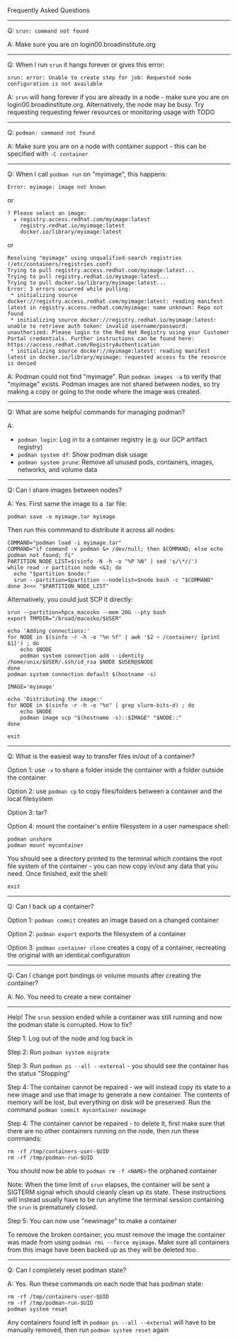 Frequently Asked Questions

---

Q: `srun: command not found`

A: Make sure you are on login00.broadinstitute.org

---

Q: When I run `srun` it hangs forever or gives this error:

```
srun: error: Unable to create step for job: Requested node configuration is not available
```

A: `srun` will hang forever if you are already in a node - make sure you are on login00.broadinstitute.org. Alternatively, the node may be busy. Try requesting requesting fewer resources or monitoring usage with TODO

---

Q: `podman: command not found`

A: Make sure you are on a node with container support - this can be specified with `-C container`

---

Q: When I call `podman run` on "myimage", this happens:

```
Error: myimage: image not known
```
or
```
? Please select an image: 
  ▸ registry.access.redhat.com/myimage:latest
    registry.redhat.io/myimage:latest
    docker.io/library/myimage:latest
```
or
```
Resolving "myimage" using unqualified-search registries (/etc/containers/registries.conf)
Trying to pull registry.access.redhat.com/myimage:latest...
Trying to pull registry.redhat.io/myimage:latest...
Trying to pull docker.io/library/myimage:latest...
Error: 3 errors occurred while pulling:
 * initializing source docker://registry.access.redhat.com/myimage:latest: reading manifest latest in registry.access.redhat.com/myimage: name unknown: Repo not found
 * initializing source docker://registry.redhat.io/myimage:latest: unable to retrieve auth token: invalid username/password: unauthorized: Please login to the Red Hat Registry using your Customer Portal credentials. Further instructions can be found here: https://access.redhat.com/RegistryAuthentication
 * initializing source docker://myimage:latest: reading manifest latest in docker.io/library/myimage: requested access to the resource is denied
```

A: Podman could not find "myimage". Run `podman images -a` to verify that "myimage" exists. Podman images are not shared between nodes, so try making a copy or going to the node where the image was created.

---

Q: What are some helpful commands for managing podman?

A:
* `podman login`: Log in to a container registry (e.g. our GCP artifact registry)
* `podman system df`: Show podman disk usage
* `podman system prune`: Remove all unused pods, containers, images, networks, and volume data

---

Q: Can I share images between nodes?

A: Yes. First same the image to a .tar file:

```podman save -o myimage.tar myimage```

Then run this commmand to distribute it across all nodes:

```
COMMAND="podman load -i myimage.tar"
COMMAND="if command -v podman &> /dev/null; then $COMMAND; else echo podman not found; fi"
PARTITION_NODE_LIST=$(sinfo -N -h -o "%P %N" | sed 's/\*//')
while read -r partition node <&3; do
  echo "$partition $node:"
  srun --partition=$partition --nodelist=$node bash -c "$COMMAND"
done 3<<< "$PARTITION_NODE_LIST"
```

Alternatively, you could just SCP it directly:

```
srun --partition=hpcx_macosko --mem 20G --pty bash
export TMPDIR="/broad/macosko/$USER"

echo 'Adding connections:'
for NODE in $(sinfo -r -h -o "%n %f" | awk '$2 ~ /container/ {print $1}') ; do
    echo $NODE
    podman system connection add --identity /home/unix/$USER/.ssh/id_rsa $NODE $USER@$NODE
done
podman system connection default $(hostname -s)

IMAGE='myimage'

echo 'Distributing the image:'
for NODE in $(sinfo -r -h -o "%n" | grep slurm-bits-d) ; do
    echo $NODE
    podman image scp "$(hostname -s)::$IMAGE" "$NODE::"
done

exit
```

---

Q: What is the easiest way to transfer files in/out of a container?

Option 1: use `-v` to share a folder inside the container with a folder outside the container

Option 2: use `podman cp` to copy files/folders between a container and the local filesystem

Option 3: tar?

Option 4: mount the container's entire filesystem in a user namespace shell:

```
podman unshare
podman mount mycontainer
```

You should see a directory printed to the terminal which contains the root file system of the container - you can now copy in/out any data that you need. Once finished, exit the shell:

```exit```

---

Q: Can I back up a container?

Option 1: `podman commit` creates an image based on a changed container

Option 2: `podman export` exports the filesystem of a container

Option 3: `podman container clone` creates a copy of a container, recreating the original with an identical configuration

---

Q: Can I change port bindings or volume mounts after creating the container?

A: No. You need to create a new container 

---

Help! The `srun` session ended while a container was still running and now the podman state is corrupted. How to fix?

Step 1: Log out of the node and log back in 

Step 2: Run `podman system migrate`

Step 3: Run `podman ps --all --external` - you should see the container has the status "Stopping"

Step 4: The container cannot be repaired - we will instead copy its state to a new image and use that image to generate a new container. The contents of memory will be lost, but everything on disk will be preserved. Run the command `podman commit mycontainer newimage`

Step 4: The container cannot be repaired - to delete it, first make sure that there are no other containers running on the node, then run these commands:

```
rm -rf /tmp/containers-user-$UID
rm -rf /tmp/podman-run-$UID
```

You should now be able to `podman rm -f <NAME>` the orphaned container

Note: When the time limit of `srun` elapses, the container will be sent a SIGTERM signal which should cleanly clean up its state. These instructions will instead usually have to be run anytime the terminal session containing the `srun` is prematurely closed.

Step 5: You can now use "newimage" to make a container

To remove the broken container, you must remove the image the container was made from using `podman rmi --force myimage`. Make sure all containers from this image have been backed up as they will be deleted too.

---

Q: Can I completely reset podman state?

A: Yes. Run these commands on each node that has podman state:

```
rm -rf /tmp/containers-user-$UID
rm -rf /tmp/podman-run-$UID
podman system reset
```

Any containers found left in `podman ps --all --external` will have to be manually removed, then run `podman system reset` again
